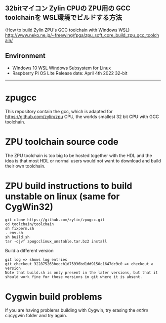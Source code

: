 ## 32bitマイコン Zylin CPUの ZPU用の GCC toolchainを WSL環境でビルドする方法
(How to build Zylin ZPU's GCC toolchain with Windows WSL)  
http://www.neko.ne.jp/~freewing/fpga/zpu_soft_core_build_zpu_gcc_toolchain/  

## Environment
* Windows 10 WSL Windows Subsystem for Linux
* Raspberry Pi OS Lite Release date: April 4th 2022 32-bit

--- 
# zpugcc

This repository contain the gcc, which is adapted for https://github.com/zylin/zpu CPU,
the worlds smallest 32 bit CPU with GCC toolchain.

# ZPU toolchain source code
The ZPU toolchain is too big to be hosted together with the HDL and the idea is that most HDL or normal users would not want to download and build their own toolchain.

# ZPU build instructions to build unstable on linux (same for CygWin32)

    git clone https://github.com/zylin/zpugcc.git
    cd toolchain/toolchain
    sh fixperm.sh
    . env.sh
    sh build.sh
    tar -cjvf zpugcclinux_unstable.tar.bz2 install 

Build a different version

    git log => shows log entries
    git checkout 322875263beccb1d75936bd1dd9150c1647dc9c0 => checkout a version
    Note that build.sh is only present in the later versions, but that it should work fine for those versions in git where it is absent. 

# Cygwin build problems
If you are having problems building with Cygwin, try erasing the *entire* c:\cygwin folder and try again. 
